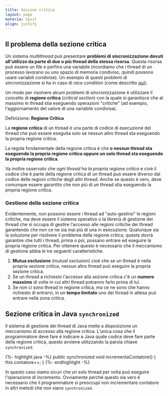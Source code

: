 ```yaml
---
title: Sezione critica
layout: page
materia: tpsit
align: justify
---
```


## Il problema della sezione critica
Un sistema *multithread* può presentare **problemi di sincronizzazione dovuti all'utilizzo da parte di due o più thread della stessa risorsa**. Questa risorsa può essere un file e perfino una variabile (ricordiamo che i thread di un processo lavorano su uno spazio di memoria condiviso, quindi possono usare variabili condivise). Un esempio di questi problemi di sincronizzazione si ha in caso di *race condition* (come descritto [qui](sincronizzazione.html)).

Un modo per risolvere alcuni problemi di sincronizzazione è utilizzare il concetto di **regione critica** (*critical section*) con la quale si garantisce che al massimo in thread stia eseguendo operazioni "critiche" (ad esempio, l'aggiornamento del valore di una variabile condivisa).

<div class="card bg-light mb-3">
  <div class="card-header">Definizione: <strong>Regione Critica</strong></div>
  <div class="card-body">
    <p class="card-text">La <strong>regione critica</strong> di un thread è una parte di codice di esecuzione del thread che può essere eseguita solo se nessun altro thread sta eseguendo la propria regione critica.
    </p>
  </div>
</div>

La regola fondamentale della regione critica è che **o nessun thread sta eseguendo la propria regione critica oppure un solo thread sta eseguendo la propria regione critica**. 

Va inoltre osservato che *ogni thread ha la propria regione critica* e cioè il codice che è parte della regione critica di un thread può essere diverso dal codice delle regioni critiche degli altri thread. Anche se questo è vero, deve comunque essere garantito che non più di un thread stia eseguendo la propria regione critica.

### Gestione della sezione critica

Evidentemente, non possono essere i thread ad "auto-gestirsi" le regioni critiche, ma deve essere il sistema operativo o la libreria di gestione dei thread che si occupa di gestire l'accesso alle regioni critiche dei thread garantendo che non ce ne sia mai più di una in esecuzione.
Qualunque sia la soluzione per risolvere il problema della regione critica, questa dovrà garantire che tutti i thread, prima o poi, possano entrare ed eseguire la propria regione critica. Per ottenere questo è necessario che il meccanismo di gestione abbia le tre seguenti caratteristiche.

1. **Mutua esclusione** (*mutual exclusion*) cioè che se un thread è nella propria sezione critica, nessun altro thread può eseguire la propria sezione critica.
2. Se un thread a richiesto l'accesso alla sezione critica c'è un **numero massimo** di volte in cui altri thread potranno farlo prima di lui.
3. Se non ci sono thread in regione critica, ma ce ne sono che hanno richiesto di entrarvi, in un **tempo limitato** uno dei thread in attesa può entrare nella zona critica.

## Sezione critica in Java ``synchronized``
Il sistema di gestione dei thread di Java mette a disposizione un meccanismo di accesso alla regione critica. L'unica cosa che il programmatore deve fare è indicare a Java quale codice deve fare parte della regione critica, questo avviene utilizzando la parola chiave ``synchronized``.

{%- highlight java -%}
public synchronized void incrementaContatore() {
    this.contatore++;
}
{%- endhighlight -%}

In questo caso siamo sicuri che un solo thread per volta può eseguire l'operazione di incremento. Ovviamente perché questo sia vero è necessario che il programmatore si preoccupi non incrementare contatore in altri metodi che non siano ``synchronized``.



